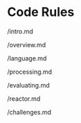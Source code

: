# Code Rules

/intro.md

/overview.md

/language.md

/processing.md

/evaluating.md

/reactor.md

/challenges.md
